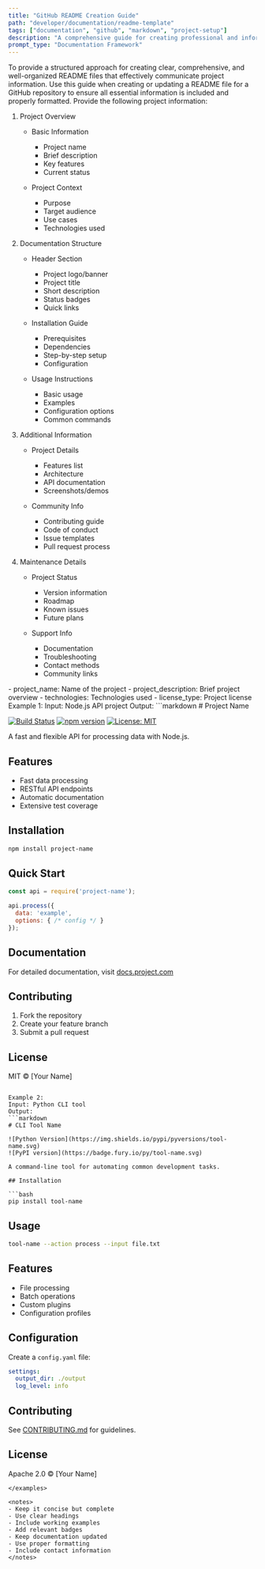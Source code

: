 ```yaml
---
title: "GitHub README Creation Guide"
path: "developer/documentation/readme-template"
tags: ["documentation", "github", "markdown", "project-setup"]
description: "A comprehensive guide for creating professional and informative README files for GitHub repositories"
prompt_type: "Documentation Framework"
---
```


<purpose>
To provide a structured approach for creating clear, comprehensive, and well-organized README files that effectively communicate project information.
</purpose>

<context>
Use this guide when creating or updating a README file for a GitHub repository to ensure all essential information is included and properly formatted.
</context>

<instructions>
Provide the following project information:

1. Project Overview
   - Basic Information
     * Project name
     * Brief description
     * Key features
     * Current status

   - Project Context
     * Purpose
     * Target audience
     * Use cases
     * Technologies used

2. Documentation Structure
   - Header Section
     * Project logo/banner
     * Project title
     * Short description
     * Status badges
     * Quick links

   - Installation Guide
     * Prerequisites
     * Dependencies
     * Step-by-step setup
     * Configuration

   - Usage Instructions
     * Basic usage
     * Examples
     * Configuration options
     * Common commands

3. Additional Information
   - Project Details
     * Features list
     * Architecture
     * API documentation
     * Screenshots/demos

   - Community Info
     * Contributing guide
     * Code of conduct
     * Issue templates
     * Pull request process

4. Maintenance Details
   - Project Status
     * Version information
     * Roadmap
     * Known issues
     * Future plans

   - Support Info
     * Documentation
     * Troubleshooting
     * Contact methods
     * Community links
</instructions>

<variables>
- project_name: Name of the project
- project_description: Brief project overview
- technologies: Technologies used
- license_type: Project license
</variables>

<examples>
Example 1:
Input: Node.js API project
Output:
```markdown
# Project Name

[![Build Status](https://travis-ci.org/username/project.svg?branch=master)](https://travis-ci.org/username/project)
[![npm version](https://badge.fury.io/js/project.svg)](https://badge.fury.io/js/project)
[![License: MIT](https://img.shields.io/badge/License-MIT-yellow.svg)](https://opensource.org/licenses/MIT)

A fast and flexible API for processing data with Node.js.

## Features

- Fast data processing
- RESTful API endpoints
- Automatic documentation
- Extensive test coverage

## Installation

```bash
npm install project-name
```

## Quick Start

```javascript
const api = require('project-name');

api.process({
  data: 'example',
  options: { /* config */ }
});
```

## Documentation

For detailed documentation, visit [docs.project.com](https://docs.project.com)

## Contributing

1. Fork the repository
2. Create your feature branch
3. Submit a pull request

## License

MIT © [Your Name]
```

Example 2:
Input: Python CLI tool
Output:
```markdown
# CLI Tool Name

![Python Version](https://img.shields.io/pypi/pyversions/tool-name.svg)
![PyPI version](https://badge.fury.io/py/tool-name.svg)

A command-line tool for automating common development tasks.

## Installation

```bash
pip install tool-name
```

## Usage

```bash
tool-name --action process --input file.txt
```

## Features

- File processing
- Batch operations
- Custom plugins
- Configuration profiles

## Configuration

Create a `config.yaml` file:

```yaml
settings:
  output_dir: ./output
  log_level: info
```

## Contributing

See [CONTRIBUTING.md](CONTRIBUTING.md) for guidelines.

## License

Apache 2.0 © [Your Name]
```
</examples>

<notes>
- Keep it concise but complete
- Use clear headings
- Include working examples
- Add relevant badges
- Keep documentation updated
- Use proper formatting
- Include contact information
</notes>
